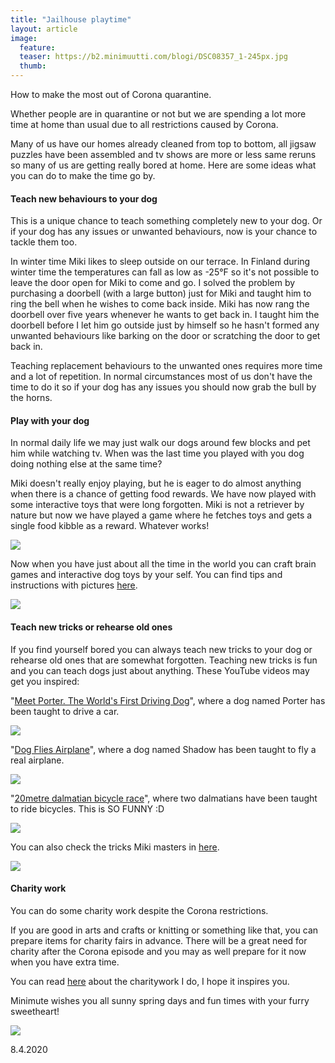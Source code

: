 ```yaml
---
title: "Jailhouse playtime"
layout: article
image:
  feature:
  teaser: https://b2.minimuutti.com/blogi/DSC08357_1-245px.jpg
  thumb:
---
```


How to make the most out of Corona quarantine.

Whether people are in quarantine or not but we are spending a lot more time at home than usual due to all restrictions caused by Corona.

Many of us have our homes already cleaned from top to bottom, all jigsaw puzzles have been assembled and tv shows are more or less same reruns so many of us are getting really bored at home. Here are some ideas what you can do to make the time go by.

#### Teach new behaviours to your dog

This is a unique chance to teach something completely new to your dog. Or if your dog has any issues or unwanted behaviours, now is your chance to tackle them too. 

In winter time Miki likes to sleep outside on our terrace. In Finland during winter time the temperatures can fall as low as -25°F so it's not possible to leave the door open for Miki to come and go. I solved the problem by purchasing a doorbell (with a large button) just for Miki and taught him to ring the bell when he wishes to come back inside. Miki has now rang the doorbell over five years whenever he wants to get back in. I taught him the doorbell before I let him go outside just by himself so he hasn't formed any unwanted behaviours like barking on the door or scratching the door to get back in.

Teaching replacement behaviours to the unwanted ones requires more time and a lot of repetition. In normal circumstances most of us don't have the time to do it so if your dog has any issues you should now grab the bull by the horns.

#### Play with your dog

In normal daily life we may just walk our dogs around few blocks and pet him while watching tv. When was the last time you played with you dog doing nothing else at the same time?

Miki doesn't really enjoy playing, but he is eager to do almost anything when there is a chance of getting food rewards. We have now played with some interactive toys that were long forgotten. Miki is not a retriever by nature but now we have played a game where he fetches toys and gets a single food kibble as a reward. Whatever works!

![](https://b2.minimuutti.com/blogi/DSC59046-800px.jpg)

Now when you have just about all the time in the world you can craft brain games and interactive dog toys by your self. You can find tips and instructions with pictures [here](https://minimuutti.com/en/brain-games/).

![](https://b2.minimuutti.com/blogi/DSC51366-800px.jpg)

#### Teach new tricks or rehearse old ones

If you find yourself bored you can always teach new tricks to your dog or rehearse old ones that are somewhat forgotten. Teaching new tricks is fun and you can teach dogs just about anything. These YouTube videos may get you inspired:

"[Meet Porter. The World's First Driving Dog](https://www.youtube.com/watch?v=BWAK0J8Uhzk)", where a dog named Porter has been taught to drive a car.

[![](https://b2.minimuutti.com/blogi/Porter.jpg)](https://www.youtube.com/watch?v=BWAK0J8Uhzk)

"[Dog Flies Airplane](https://www.youtube.com/watch?v=82DoCawpJCE)", where a dog named Shadow has been taught to fly a real airplane.

[![](https://b2.minimuutti.com/blogi/Shadow.jpg)](https://www.youtube.com/watch?v=82DoCawpJCE)

"[20metre dalmatian bicycle race](https://www.youtube.com/watch?v=u4pmdMQ9nNA)", where two dalmatians have been taught to ride bicycles. This is SO FUNNY :D

[![](https://b2.minimuutti.com/blogi/Dalmatian-race.jpg)](https://www.youtube.com/watch?v=u4pmdMQ9nNA)

You can also check the tricks Miki masters in [here](https://minimuutti.com/en/tricks/tricks-and-cues-that-Miki-knows/).

![](https://b2.minimuutti.com/blogi/High5-800px.jpg)

#### Charity work

You can do some charity work despite the Corona restrictions.

If you are good in arts and crafts or knitting or something like that, you can prepare items for charity fairs in advance. There will be a great need for charity after the Corona episode and you may as well prepare for it now when you have extra time.

You can read [here](https://minimuutti.com/en/blog/happy-holidays/) about the charitywork I do, I hope it inspires you.

Minimute wishes you all sunny spring days and fun times with your furry sweetheart!

![](https://b2.minimuutti.com/blogi/DSC23474-800px.jpg)


8.4.2020